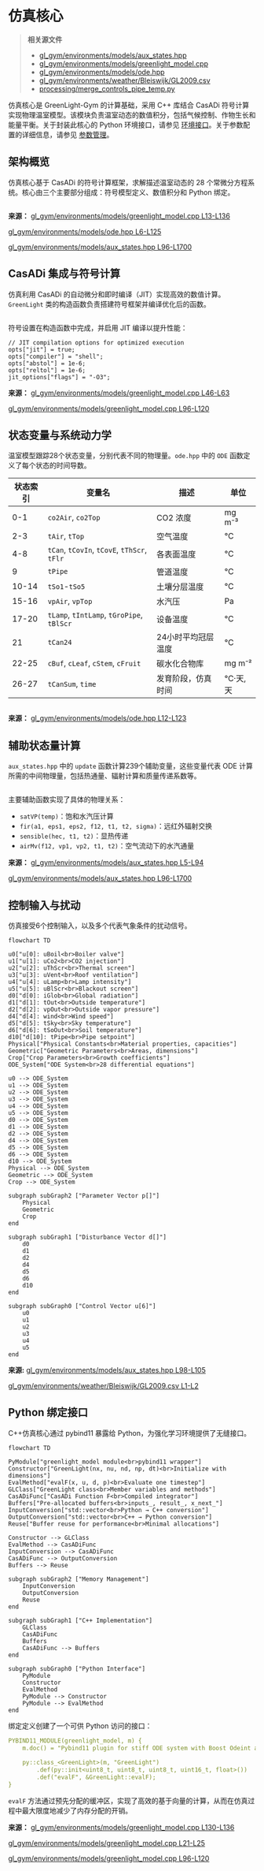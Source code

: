 # 仿真核心

> **相关源文件**
> * [gl_gym/environments/models/aux_states.hpp](https://github.com/BartvLaatum/GreenLight-Gym2/blob/f4a2727d/gl_gym/environments/models/aux_states.hpp)
> * [gl_gym/environments/models/greenlight_model.cpp](https://github.com/BartvLaatum/GreenLight-Gym2/blob/f4a2727d/gl_gym/environments/models/greenlight_model.cpp)
> * [gl_gym/environments/models/ode.hpp](https://github.com/BartvLaatum/GreenLight-Gym2/blob/f4a2727d/gl_gym/environments/models/ode.hpp)
> * [gl_gym/environments/weather/Bleiswijk/GL2009.csv](https://github.com/BartvLaatum/GreenLight-Gym2/blob/f4a2727d/gl_gym/environments/weather/Bleiswijk/GL2009.csv)
> * [processing/merge_controls_pipe_temp.py](https://github.com/BartvLaatum/GreenLight-Gym2/blob/f4a2727d/processing/merge_controls_pipe_temp.py)

仿真核心是 GreenLight-Gym 的计算基础，采用 C++ 库结合 CasADi 符号计算实现物理温室模型。该模块负责温室动态的数值积分，包括气候控制、作物生长和能量平衡。关于封装此核心的 Python 环境接口，请参见 [环境接口](/BartvLaatum/GreenLight-Gym2/3.2-environment-interface)。关于参数配置的详细信息，请参见 [参数管理](/BartvLaatum/GreenLight-Gym2/6.3-parameter-management)。

## 架构概览

仿真核心基于 CasADi 的符号计算框架，求解描述温室动态的 28 个常微分方程系统。核心由三个主要部分组成：符号模型定义、数值积分和 Python 绑定。

```

```

**来源：** [gl_gym/environments/models/greenlight_model.cpp L13-L136](https://github.com/BartvLaatum/GreenLight-Gym2/blob/f4a2727d/gl_gym/environments/models/greenlight_model.cpp#L13-L136)

 [gl_gym/environments/models/ode.hpp L6-L125](https://github.com/BartvLaatum/GreenLight-Gym2/blob/f4a2727d/gl_gym/environments/models/ode.hpp#L6-L125)

 [gl_gym/environments/models/aux_states.hpp L96-L1700](https://github.com/BartvLaatum/GreenLight-Gym2/blob/f4a2727d/gl_gym/environments/models/aux_states.hpp#L96-L1700)

## CasADi 集成与符号计算

仿真利用 CasADi 的自动微分和即时编译（JIT）实现高效的数值计算。`GreenLight` 类的构造函数负责搭建符号框架并编译优化后的函数。

```

```

符号设置在构造函数中完成，并启用 JIT 编译以提升性能：

```
// JIT compilation options for optimized execution
opts["jit"] = true;
opts["compiler"] = "shell";
opts["abstol"] = 1e-6;
opts["reltol"] = 1e-6;
jit_options["flags"] = "-O3";
```

**来源：** [gl_gym/environments/models/greenlight_model.cpp L46-L63](https://github.com/BartvLaatum/GreenLight-Gym2/blob/f4a2727d/gl_gym/environments/models/greenlight_model.cpp#L46-L63)

 [gl_gym/environments/models/greenlight_model.cpp L96-L120](https://github.com/BartvLaatum/GreenLight-Gym2/blob/f4a2727d/gl_gym/environments/models/greenlight_model.cpp#L96-L120)

## 状态变量与系统动力学

温室模型跟踪28个状态变量，分别代表不同的物理量。`ode.hpp` 中的 `ODE` 函数定义了每个状态的时间导数。

| 状态索引 | 变量名 | 描述 | 单位 |
| --- | --- | --- | --- |
| 0-1 | `co2Air`, `co2Top` | CO2 浓度 | mg m⁻³ |
| 2-3 | `tAir`, `tTop` | 空气温度 | °C |
| 4-8 | `tCan`, `tCovIn`, `tCovE`, `tThScr`, `tFlr` | 各表面温度 | °C |
| 9 | `tPipe` | 管道温度 | °C |
| 10-14 | `tSo1`-`tSo5` | 土壤分层温度 | °C |
| 15-16 | `vpAir`, `vpTop` | 水汽压 | Pa |
| 17-20 | `tLamp`, `tIntLamp`, `tGroPipe`, `tBlScr` | 设备温度 | °C |
| 21 | `tCan24` | 24小时平均冠层温度 | °C |
| 22-25 | `cBuf`, `cLeaf`, `cStem`, `cFruit` | 碳水化合物库 | mg m⁻² |
| 26-27 | `tCanSum`, `time` | 发育阶段，仿真时间 | °C·天, 天 |

```

```

**来源：** [gl_gym/environments/models/ode.hpp L12-L123](https://github.com/BartvLaatum/GreenLight-Gym2/blob/f4a2727d/gl_gym/environments/models/ode.hpp#L12-L123)

## 辅助状态量计算

`aux_states.hpp` 中的 `update` 函数计算239个辅助变量，这些变量代表 ODE 计算所需的中间物理量，包括热通量、辐射计算和质量传递系数等。

```

```

主要辅助函数实现了具体的物理关系：

* `satVP(temp)`：饱和水汽压计算
* `fir(a1, eps1, eps2, f12, t1, t2, sigma)`：远红外辐射交换
* `sensible(hec, t1, t2)`：显热传递
* `airMv(f12, vp1, vp2, t1, t2)`：空气流动下的水汽通量

**来源：** [gl_gym/environments/models/aux_states.hpp L5-L94](https://github.com/BartvLaatum/GreenLight-Gym2/blob/f4a2727d/gl_gym/environments/models/aux_states.hpp#L5-L94)

 [gl_gym/environments/models/aux_states.hpp L96-L1700](https://github.com/BartvLaatum/GreenLight-Gym2/blob/f4a2727d/gl_gym/environments/models/aux_states.hpp#L96-L1700)

## 控制输入与扰动

仿真接受6个控制输入，以及多个代表气象条件的扰动信号。

```mermaid
flowchart TD

u0["u[0]: uBoil<br>Boiler valve"]
u1["u[1]: uCo2<br>CO2 injection"]
u2["u[2]: uThScr<br>Thermal screen"]
u3["u[3]: uVent<br>Roof ventilation"]
u4["u[4]: uLamp<br>Lamp intensity"]
u5["u[5]: uBlScr<br>Blackout screen"]
d0["d[0]: iGlob<br>Global radiation"]
d1["d[1]: tOut<br>Outside temperature"]
d2["d[2]: vpOut<br>Outside vapor pressure"]
d4["d[4]: wind<br>Wind speed"]
d5["d[5]: tSky<br>Sky temperature"]
d6["d[6]: tSoOut<br>Soil temperature"]
d10["d[10]: tPipe<br>Pipe setpoint"]
Physical["Physical Constants<br>Material properties, capacities"]
Geometric["Geometric Parameters<br>Areas, dimensions"]
Crop["Crop Parameters<br>Growth coefficients"]
ODE_System["ODE System<br>28 differential equations"]

u0 --> ODE_System
u1 --> ODE_System
u2 --> ODE_System
u3 --> ODE_System
u4 --> ODE_System
u5 --> ODE_System
d0 --> ODE_System
d1 --> ODE_System
d2 --> ODE_System
d4 --> ODE_System
d5 --> ODE_System
d6 --> ODE_System
d10 --> ODE_System
Physical --> ODE_System
Geometric --> ODE_System
Crop --> ODE_System

subgraph subGraph2 ["Parameter Vector p[]"]
    Physical
    Geometric
    Crop
end

subgraph subGraph1 ["Disturbance Vector d[]"]
    d0
    d1
    d2
    d4
    d5
    d6
    d10
end

subgraph subGraph0 ["Control Vector u[6]"]
    u0
    u1
    u2
    u3
    u4
    u5
end
```

**来源:** [gl_gym/environments/models/aux_states.hpp L98-L105](https://github.com/BartvLaatum/GreenLight-Gym2/blob/f4a2727d/gl_gym/environments/models/aux_states.hpp#L98-L105)

 [gl_gym/environments/weather/Bleiswijk/GL2009.csv L1-L2](https://github.com/BartvLaatum/GreenLight-Gym2/blob/f4a2727d/gl_gym/environments/weather/Bleiswijk/GL2009.csv#L1-L2)

## Python 绑定接口

C++仿真核心通过 pybind11 暴露给 Python，为强化学习环境提供了无缝接口。

```mermaid
flowchart TD

PyModule["greenlight_model module<br>pybind11 wrapper"]
Constructor["GreenLight(nx, nu, nd, np, dt)<br>Initialize with dimensions"]
EvalMethod["evalF(x, u, d, p)<br>Evaluate one timestep"]
GLClass["GreenLight class<br>Member variables and methods"]
CasADiFunc["CasADi Function F<br>Compiled integrator"]
Buffers["Pre-allocated buffers<br>inputs_, result_, x_next_"]
InputConversion["std::vector<br>Python → C++ conversion"]
OutputConversion["std::vector<br>C++ → Python conversion"]
Reuse["Buffer reuse for performance<br>Minimal allocations"]

Constructor --> GLClass
EvalMethod --> CasADiFunc
InputConversion --> CasADiFunc
CasADiFunc --> OutputConversion
Buffers --> Reuse

subgraph subGraph2 ["Memory Management"]
    InputConversion
    OutputConversion
    Reuse
end

subgraph subGraph1 ["C++ Implementation"]
    GLClass
    CasADiFunc
    Buffers
    CasADiFunc --> Buffers
end

subgraph subGraph0 ["Python Interface"]
    PyModule
    Constructor
    EvalMethod
    PyModule --> Constructor
    PyModule --> EvalMethod
end
```

绑定定义创建了一个可供 Python 访问的接口：

```yaml
PYBIND11_MODULE(greenlight_model, m) {
    m.doc() = "Pybind11 plugin for stiff ODE system with Boost Odeint and Eigen AutoDiff";
    
    py::class_<GreenLight>(m, "GreenLight")
        .def(py::init<uint8_t, uint8_t, uint8_t, uint16_t, float>())
        .def("evalF", &GreenLight::evalF);
}
```

`evalF` 方法通过预先分配的缓冲区，实现了高效的基于向量的计算，从而在仿真过程中最大限度地减少了内存分配的开销。

**来源：** [gl_gym/environments/models/greenlight_model.cpp L130-L136](https://github.com/BartvLaatum/GreenLight-Gym2/blob/f4a2727d/gl_gym/environments/models/greenlight_model.cpp#L130-L136)

 [gl_gym/environments/models/greenlight_model.cpp L21-L25](https://github.com/BartvLaatum/GreenLight-Gym2/blob/f4a2727d/gl_gym/environments/models/greenlight_model.cpp#L21-L25)

 [gl_gym/environments/models/greenlight_model.cpp L96-L120](https://github.com/BartvLaatum/GreenLight-Gym2/blob/f4a2727d/gl_gym/environments/models/greenlight_model.cpp#L96-L120)